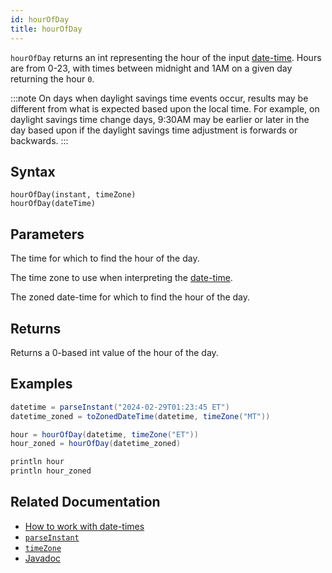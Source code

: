 ```yaml
---
id: hourOfDay
title: hourOfDay
---
```


`hourOfDay` returns an int representing the hour of the input [date-time](../../query-language/types/date-time.md). Hours are from 0-23, with times between midnight and 1AM on a given day returning the hour `0`.

:::note
On days when daylight savings time events occur, results may be different from what is expected based upon the local time. For example, on daylight savings time change days, 9:30AM may be earlier or later in the day based upon if the daylight savings time adjustment is forwards or backwards.
:::

## Syntax

```
hourOfDay(instant, timeZone)
hourOfDay(dateTime)
```

## Parameters

<ParamTable>
<Param name="instant" type="Instant">

The time for which to find the hour of the day.

</Param>
<Param name="timeZone" type="TimeZone">

The time zone to use when interpreting the [date-time](../../query-language/types/date-time.md).

</Param>
<Param name="dateTime" type="ZonedDateTime">

The zoned date-time for which to find the hour of the day.

</Param>
</ParamTable>

## Returns

Returns a 0-based int value of the hour of the day.

## Examples

```groovy order=null
datetime = parseInstant("2024-02-29T01:23:45 ET")
datetime_zoned = toZonedDateTime(datetime, timeZone("MT"))

hour = hourOfDay(datetime, timeZone("ET"))
hour_zoned = hourOfDay(datetime_zoned)

println hour
println hour_zoned
```

## Related Documentation

- [How to work with date-times](../../../how-to-guides/work-with-date-time.md)
- [`parseInstant`](./parseInstant.md)
- [`timeZone`](./timeZone.md)
- [Javadoc](<https://deephaven.io/core/javadoc/io/deephaven/time/DateTimeUtils.html#hourOfDay(java.time.Instant,java.time.ZoneId)>)
